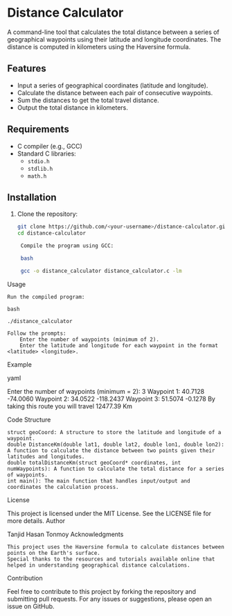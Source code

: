 # Distance Calculator

A command-line tool that calculates the total distance between a series of geographical waypoints using their latitude and longitude coordinates. The distance is computed in kilometers using the Haversine formula.

## Features

- Input a series of geographical coordinates (latitude and longitude).
- Calculate the distance between each pair of consecutive waypoints.
- Sum the distances to get the total travel distance.
- Output the total distance in kilometers.

## Requirements

- C compiler (e.g., GCC)
- Standard C libraries: 
  - `stdio.h`
  - `stdlib.h`
  - `math.h`

## Installation

1. Clone the repository:
   ```bash
   git clone https://github.com/<your-username>/distance-calculator.git
   cd distance-calculator

    Compile the program using GCC:

    bash

    gcc -o distance_calculator distance_calculator.c -lm

Usage

    Run the compiled program:

    bash

    ./distance_calculator

    Follow the prompts:
        Enter the number of waypoints (minimum of 2).
        Enter the latitude and longitude for each waypoint in the format <latitude> <longitude>.

Example

yaml

Enter the number of waypoints (minimum = 2): 3
Waypoint 1: 40.7128 -74.0060
Waypoint 2: 34.0522 -118.2437
Waypoint 3: 51.5074 -0.1278
By taking this route you will travel 12477.39 Km

Code Structure

    struct geoCoord: A structure to store the latitude and longitude of a waypoint.
    double DistanceKm(double lat1, double lat2, double lon1, double lon2): A function to calculate the distance between two points given their latitudes and longitudes.
    double totalDistanceKm(struct geoCoord* coordinates, int numWaypoints): A function to calculate the total distance for a series of waypoints.
    int main(): The main function that handles input/output and coordinates the calculation process.

License

This project is licensed under the MIT License. See the LICENSE file for more details.
Author

Tanjid Hasan Tonmoy
Acknowledgments

    This project uses the Haversine formula to calculate distances between points on the Earth's surface.
    Special thanks to the resources and tutorials available online that helped in understanding geographical distance calculations.

Contribution

Feel free to contribute to this project by forking the repository and submitting pull requests. For any issues or suggestions, please open an issue on GitHub.
